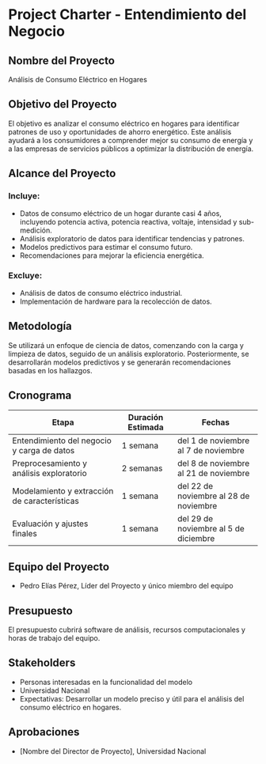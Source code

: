 # Project Charter - Entendimiento del Negocio

## Nombre del Proyecto

Análisis de Consumo Eléctrico en Hogares

## Objetivo del Proyecto

El objetivo es analizar el consumo eléctrico en hogares para identificar patrones de uso y oportunidades de ahorro energético. Este análisis ayudará a los consumidores a comprender mejor su consumo de energía y a las empresas de servicios públicos a optimizar la distribución de energía.

## Alcance del Proyecto

### Incluye:

- Datos de consumo eléctrico de un hogar durante casi 4 años, incluyendo potencia activa, potencia reactiva, voltaje, intensidad y sub-medición.
- Análisis exploratorio de datos para identificar tendencias y patrones.
- Modelos predictivos para estimar el consumo futuro.
- Recomendaciones para mejorar la eficiencia energética.

### Excluye:

- Análisis de datos de consumo eléctrico industrial.
- Implementación de hardware para la recolección de datos.

## Metodología

Se utilizará un enfoque de ciencia de datos, comenzando con la carga y limpieza de datos, seguido de un análisis exploratorio. Posteriormente, se desarrollarán modelos predictivos y se generarán recomendaciones basadas en los hallazgos.

## Cronograma

| Etapa | Duración Estimada | Fechas |
|------|---------|-------|
| Entendimiento del negocio y carga de datos | 1 semana | del 1 de noviembre al 7 de noviembre |
| Preprocesamiento y análisis exploratorio | 2 semanas | del 8 de noviembre al 21 de noviembre |
| Modelamiento y extracción de características | 1 semana | del 22 de noviembre al 28 de noviembre |
| Evaluación y ajustes finales | 1 semana | del 29 de noviembre al 5 de diciembre |

## Equipo del Proyecto

- Pedro Elías Pérez, Líder del Proyecto y único miembro del equipo

## Presupuesto

El presupuesto cubrirá software de análisis, recursos computacionales y horas de trabajo del equipo.

## Stakeholders

- Personas interesadas en la funcionalidad del modelo
- Universidad Nacional
- Expectativas: Desarrollar un modelo preciso y útil para el análisis del consumo eléctrico en hogares.

## Aprobaciones

- [Nombre del Director de Proyecto], Universidad Nacional
